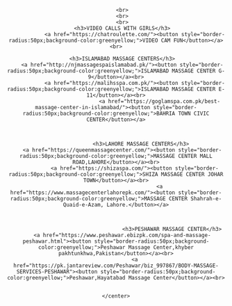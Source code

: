 <!DOCTYPE html>
<html>
<head>
	<meta charset="utf-8">
	<meta name="viewport" content="width=device-width, initial-scale=1">
	<title>SERVICES</title>
	<center>
		<br>
		<br>
		<br>
		<br>
		<br>
	
		<br>
		<br>
		<br>
		<h3>VIDEO CALLS WITH GIRLS</h3>
				<a href="https://chatroulette.com/"><button style="border-radius:50px;background-color:greenyellow;">VIDEO CAM FUN</button></a><br>

		<h3>ISLAMABAD MASSAGE CENTERS</h3>
		<a href="http://njmassagespaislamabad.pk/"><button style="border-radius:50px;background-color:greenyellow;">ISLAMABAD MASSAGE CENTER G-9</button></a><br>
				<a href="https://malihsspa.com.pk/"><button style="border-radius:50px;background-color:greenyellow;">ISLAMABAD MASSAGE CENTER E-11</button></a><br>
								<a href="https://goglamspa.com.pk/best-massage-center-in-islamabad/"><button style="border-radius:50px;background-color:greenyellow;">BAHRIA TOWN CIVIC CENTER</button></a>
					


					<h3>LAHORE MASSAGE CENTERS</h3>
		<a href="https://queenmassagecenter.com/"><button style="border-radius:50px;background-color:greenyellow;">MASSAGE CENTER MALL ROAD,LAHORE</button></a><br>
				<a href="https://shizaspa.com/"><button style="border-radius:50px;background-color:greenyellow;">SHIZA MASSAGE CENTER JOHAR TOWN</button></a><br>
								<a href="https://www.massagecenterlahorepk.com/"><button style="border-radius:50px;background-color:greenyellow;">MASSAGE CENTER Shahrah-e-Quaid-e-Azam, Lahore.</button></a>
										


										<h3>PESHAWAR MASSAGE CENTER</h3>
		<a href="https://www.peshawar.ebizpk.com/spa-and-massage-peshawar.html"><button style="border-radius:50px;background-color:greenyellow;">Peshawar Massage Center,khyber pakhtunkhwa,Pakistan</button></a><br>
				<a href="https://pk.jantareview.com/Peshawar/biz_997867/BODY-MASSAGE-SERVICES-PESHAWAR"><button style="border-radius:50px;background-color:greenyellow;">Peshawar,Hayatabad Massage Center</button></a><br>
							
												
	</center>
</head>
<body style="background-image:url('https://img.freepik.com/free-photo/beautiful-spa-composition-massage-table-wellness-center-copyspace_155003-14873.jpg?t=st=1683406827~exp=1683407427~hmac=9046f214abe5114bbeaadbc627aaef5391fb2882ca6b6dbd6575079bbf10a4bb');">
</body>
</html>
